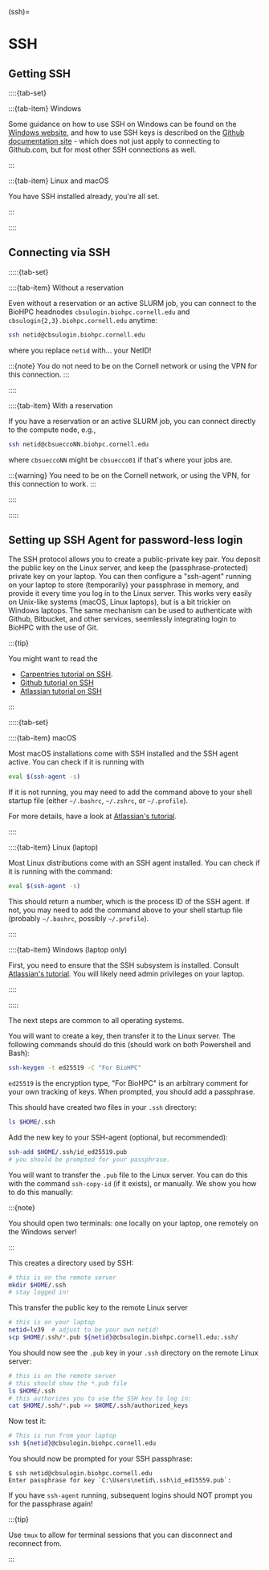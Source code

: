 (ssh)=
# SSH

## Getting SSH

::::{tab-set}

:::{tab-item} Windows

Some guidance on how to use SSH on Windows can be found on the [Windows website](https://learn.microsoft.com/en-us/windows/terminal/tutorials/ssh#access-windows-ssh-client-and-ssh-server), and how to use SSH keys is described on the [Github documentation site](https://docs.github.com/en/authentication/connecting-to-github-with-ssh/working-with-ssh-key-passphrases) - which does not just apply to connecting to Github.com, but for most other SSH connections as well.  

:::

:::{tab-item} Linux and macOS

You have SSH installed already, you're all set.

:::

::::

## Connecting via SSH


:::::{tab-set}

::::{tab-item} Without a reservation

Even without a reservation or an active SLURM job, you can connect to the BioHPC headnodes `cbsulogin.biohpc.cornell.edu` and `cbsulogin{2,3}.biohpc.cornell.edu` anytime:

```bash
ssh netid@cbsulogin.biohpc.cornell.edu
```

where you replace `netid` with... your NetID!

:::{note}
You do not need to be on the Cornell network or using the VPN for this connection.
:::

::::

::::{tab-item} With a reservation

If you have a reservation or an active SLURM job, you can connect directly to the compute node, e.g.,


```bash
ssh netid@cbsueccoNN.biohpc.cornell.edu
```

where `cbsueccoNN` might be `cbsuecco01` if that's where your jobs are.

:::{warning}
You need to be on the Cornell network, or using the VPN, for this connection to work.
:::

::::

:::::


## Setting up SSH Agent for password-less login

The SSH protocol allows you to create a public-private key pair. You deposit the public key on the Linux server, and keep the (passphrase-protected) private key on your laptop. You can then configure a "ssh-agent" running on your laptop to store (temporarily) your passphrase in memory, and provide it every time you log in to the Linux server. This works very easily on Unix-like systems (macOS, Linux laptops), but is a bit trickier on Windows laptops. The same mechanism can be used to authenticate with Github, Bitbucket, and other services, seemlessly integrating login to BioHPC with the use of Git.

:::{tip}

You might want to read the 

- [Carpentries tutorial on SSH](https://carpentries-incubator.github.io/shell-extras/02-ssh/).
- [Github tutorial on SSH](https://docs.github.com/en/enterprise-cloud@latest/authentication/connecting-to-github-with-ssh/generating-a-new-ssh-key-and-adding-it-to-the-ssh-agent)
- [Atlassian tutorial on SSH](https://support.atlassian.com/bitbucket-cloud/docs/configure-ssh-and-two-step-verification/)

:::


:::::{tab-set}

::::{tab-item} macOS

Most macOS installations come with SSH installed and the SSH agent active. You can check if it is running with 

```bash
eval $(ssh-agent -s)
```

If it is not running, you may need to add the command above to your shell startup file (either `~/.bashrc`, `~/.zshrc`, or `~/.profile`).

For more details, have a look at [Atlassian's tutorial](https://support.atlassian.com/bitbucket-cloud/docs/set-up-personal-ssh-keys-on-macos/). 

::::

::::{tab-item} Linux (laptop)

Most Linux distributions come with an SSH agent installed. You can check if it is running with the command:

```bash
eval $(ssh-agent -s)
```

This should return a number, which is the process ID of the SSH agent. If not, you may need to add the command above to your shell startup file (probably `~/.bashrc`, possibly `~/.profile`).

::::

::::{tab-item} Windows (laptop only)

First, you need to ensure that the SSH subsystem is installed. Consult [Atlassian's tutorial](https://support.atlassian.com/bitbucket-cloud/docs/set-up-personal-ssh-keys-on-windows/). You will likely need admin privileges on your laptop.


::::

:::::

The next steps are common to all operating systems.

You will want to create a key, then transfer it to the Linux server. The following commands should do this (should work on both Powershell and Bash):

```bash
ssh-keygen -t ed25519 -C "For BioHPC"
```

`ed25519` is the encryption type, "For BioHPC" is an arbitrary comment for your own tracking of keys. When prompted, you should add a passphrase.

This should have created two files in your `.ssh` directory:

```bash
ls $HOME/.ssh
```

Add the new key to your SSH-agent (optional, but recommended):

```bash
ssh-add $HOME/.ssh/id_ed25519.pub
# you should be prompted for your passphrase.
```

You will want to transfer the `.pub` file to the Linux server. You can do this with the command `ssh-copy-id` (if it exists), or manually. We show you how to do this manually:

:::{note}

You should open two terminals: one locally on your laptop, one remotely on the Windows server!

:::


This creates a directory used by SSH:

```bash
# this is on the remote server
mkdir $HOME/.ssh
# stay logged in!
```

This transfer the public key to the remote Linux server

```bash
# this is on your laptop
netid=lv39  # adjust to be your own netid!
scp $HOME/.ssh/*.pub ${netid}@cbsulogin.biohpc.cornell.edu:.ssh/
```

You should now see the `.pub` key in your `.ssh` directory on the remote Linux server:

```bash
# this is on the remote server
# this should show the *.pub file
ls $HOME/.ssh
# this authorizes you to use the SSH key to log in:
cat $HOME/.ssh/*.pub >> $HOME/.ssh/authorized_keys
```

Now test it:

```bash
# This is run from your laptop
ssh ${netid}@cbsulogin.biohpc.cornell.edu
```

You should now be prompted for your SSH passphrase:

```
$ ssh netid@cbsulogin.biohpc.cornell.edu
Enter passphrase for key `C:\Users\netid\.ssh\id_ed15559.pub`:
```

If you have `ssh-agent` running, subsequent logins should NOT prompt you for the passphrase again!


:::{tip}

Use `tmux` to allow for terminal sessions that you can disconnect and reconnect from.

:::
